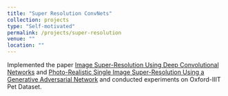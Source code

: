 ```yaml
---
title: "Super Resolution ConvNets"
collection: projects
type: "Self-motivated"
permalink: /projects/super-resolution
venue: ""
location: ""
---
```


Implemented the paper [Image Super-Resolution Using Deep Convolutional Networks](https://arxiv.org/pdf/1501.00092v3.pdf) and [Photo-Realistic Single Image Super-Resolution Using a Generative Adversarial Network](https://arxiv.org/pdf/1609.04802.pdf) and conducted experiments on Oxford-IIIT Pet Dataset.